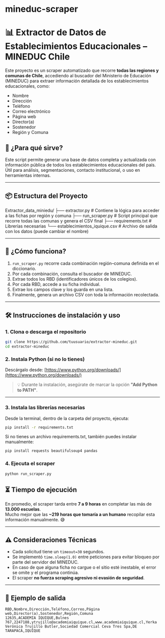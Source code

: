 # mineduc-scraper
# 📊 Extractor de Datos de Establecimientos Educacionales – MINEDUC Chile

Este proyecto es un scraper automatizado que recorre **todas las regiones y comunas de Chile**, accediendo al buscador del Ministerio de Educación (MINEDUC) para extraer información detallada de los establecimientos educacionales, como:

- Nombre
- Dirección
- Teléfono
- Correo electrónico
- Página web
- Director(a)
- Sostenedor
- Región y Comuna

## 🚀 ¿Para qué sirve?

Este script permite generar una base de datos completa y actualizada con información pública de todos los establecimientos educacionales del país. Útil para análisis, segmentaciones, contacto institucional, o uso en herramientas internas.

---

## 📦 Estructura del Proyecto

Extractor_data_miniedu/
├── extractor.py # Contiene la lógica para acceder a las fichas por región y comuna
├── run_scraper.py # Script principal que recorre todas las comunas y genera el CSV final
├── requirements.txt # Librerías necesarias
└── establecimientos_iquique.csv # Archivo de salida con los datos (puede cambiar el nombre)


---

## 🧩 ¿Cómo funciona?

1. `run_scraper.py` recorre cada combinación región–comuna definida en el diccionario.
2. Por cada combinación, consulta el buscador de MINEDUC.
3. Extrae todos los RBD (identificadores únicos de los colegios).
4. Por cada RBD, accede a su ficha individual.
5. Extrae los campos clave y los guarda en una lista.
6. Finalmente, genera un archivo CSV con toda la información recolectada.

---

## 🛠️ Instrucciones de instalación y uso

### 1. Clona o descarga el repositorio

```bash
git clone https://github.com/tuusuario/extractor-mineduc.git
cd extractor-mineduc 
```

### 2. Instala Python (si no lo tienes)

Descárgalo desde: [https://www.python.org/downloads/](https://www.python.org/downloads/)

> 💡 Durante la instalación, asegúrate de marcar la opción **"Add Python to PATH"**.

---

### 3. Instala las librerías necesarias

Desde la terminal, dentro de la carpeta del proyecto, ejecuta:

```bash
pip install -r requirements.txt
```

Si no tienes un archivo requirements.txt, también puedes instalar manualmente:

```bash
pip install requests beautifulsoup4 pandas
```

### 4. Ejecuta el scraper
```bash
python run_scraper.py
```

## ⏳ Tiempo de ejecución

En promedio, el scraper tarda entre **7 a 9 horas** en completar las más de **13.000 escuelas**.  
Mucho mejor que las **~219 horas que tomaría a un humano** recopilar esta información manualmente. 😅

---

## ⚠️ Consideraciones Técnicas

- Cada solicitud tiene un `timeout=30` segundos.
- Se implementó `time.sleep(1.0)` entre peticiones para evitar bloqueo por parte del servidor del MINEDUC.
- En caso de que alguna ficha no cargue o el sitio esté inestable, el error se omite y el programa continúa.
- El scraper **no fuerza scraping agresivo ni evasión de seguridad**.

---

## 📁 Ejemplo de salida

```csv
RBD,Nombre,Dirección,Teléfono,Correo,Página web,Director(a),Sostenedor,Región,Comuna
12635,ACADEMIA IQUIQUE,Bulnes 767,2247188,ytrujillo@academiaiquique.cl,www.academiaiquique.cl,Yerka Verónica Trujillo Butler,Sociedad Comercial Ceva Tres Spa,DE TARAPACÁ,IQUIQUE
